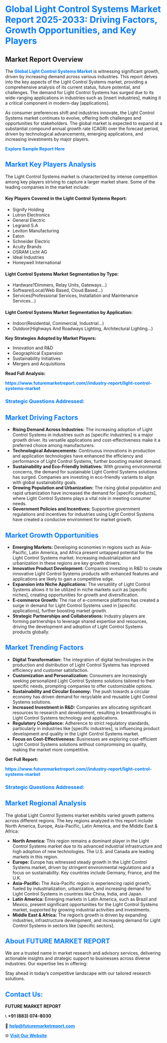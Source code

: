 <h1 style="color: #007BFF;">Global Light Control Systems Market Report 2025-2033: Driving Factors, Growth Opportunities, and Key Players</h1>

<section id="overview">
<h2>Market Report Overview</h2>
<p>The <a href="https://www.futuremarketreport.com//industry-report/light-control-systems-market" style="color: #007BFF; text-decoration: none;"><strong>Global Light Control Systems Market</strong></a> is witnessing significant growth, driven by increasing demand across various industries. This report delves into the key aspects of the Light Control Systems market, providing a comprehensive analysis of its current status, future potential, and challenges. The demand for Light Control Systems has surged due to its wide-ranging applications in industries such as [insert industries], making it a critical component in modern-day [applications].</p>
<p>As consumer preferences shift and industries innovate, the Light Control Systems market continues to evolve, offering both challenges and opportunities for stakeholders. The global market is expected to expand at a substantial compound annual growth rate (CAGR) over the forecast period, driven by technological advancements, emerging applications, and increasing investments by major players.</p>
</section>

<section id="overview">
<p><a href="https://www.futuremarketreport.com//request-sample/reportId=76788" style="color: #007BFF; text-decoration: none;"><strong>Explore Sample Report Here</strong></a></p>
</section>

<section id="key-players">
<h2 style="color: #007BFF;">Market Key Players Analysis</h2>
<p>The Light Control Systems market is characterized by intense competition among key players striving to capture a larger market share. Some of the leading companies in the market include:</p>
<h4>Key Players Covered in the Light Control Systems Report:</h4>
<ul><li>Signify Holding</li><li>Lutron Electronics</li><li>General Electric</li><li>Legrand S.A</li><li>Leviton Manufacturing</li><li>Eaton</li><li>Schneider Electric</li><li>Acuity Brands</li><li>OSRAM Licht AG</li><li>Ideal Industries</li><li>Honeywell International</li></ul>
<h4>Light Control Systems Market Segmentation by Type:</h4>
<ul><li>Hardware?Dimmers, Relay Units, Gateways...)</li><li>Software(Local/Web Based, Cloud Based...)</li><li>Services(Professional Services, Installation and Maintenance Services...)</li></ul>

<h4>Light Control Systems Market Segmentation by Application:</h4>
<ul><li>Indoor(Residential, Commercial, Industrial...)</li><li>Outdoor(Highways And Roadways Lighting, Architectural Lighting...)</li></ul>
<p><strong>Key Strategies Adopted by Market Players:</strong></p>
<ul>
<li>Innovation and R&D</li>
<li>Geographical Expansion</li>
<li>Sustainability Initiatives</li>
<li>Mergers and Acquisitions</li>
</ul>
</section>

<section>
<p><strong>Read Full Analysis: </strong></p><a href="https://www.futuremarketreport.com//industry-report/light-control-systems-market" style="color: #007BFF; text-decoration: none;"><strong>https://www.futuremarketreport.com//industry-report/light-control-systems-market</strong></a>
<h3 style="color: #007BFF;">Strategic Questions Addressed:</h3>
</section>

<section id="driving-factors">
<h2 style="color: #007BFF;">Market Driving Factors</h2>
<ul>
<li><strong>Rising Demand Across Industries:</strong> The increasing adoption of Light Control Systems in industries such as [specific industries] is a major growth driver. Its versatile applications and cost-effectiveness make it a preferred choice among manufacturers.</li>
<li><strong>Technological Advancements:</strong> Continuous innovations in production and application technologies have enhanced the efficiency and performance of Light Control Systems, further boosting market demand.</li>
<li><strong>Sustainability and Eco-Friendly Initiatives:</strong> With growing environmental concerns, the demand for sustainable Light Control Systems solutions has surged. Companies are investing in eco-friendly variants to align with global sustainability goals.</li>
<li><strong>Growing Population and Urbanization:</strong> The rising global population and rapid urbanization have increased the demand for [specific products], where Light Control Systems plays a vital role in meeting consumer needs.</li>
<li><strong>Government Policies and Incentives:</strong> Supportive government regulations and incentives for industries using Light Control Systems have created a conducive environment for market growth.</li>
</ul>
</section>

<section id="growth-opportunities">
<h2 style="color: #007BFF;">Market Growth Opportunities</h2>
<ul>
<li><strong>Emerging Markets:</strong> Developing economies in regions such as Asia-Pacific, Latin America, and Africa present untapped potential for the Light Control Systems market. Increasing industrialization and urbanization in these regions are key growth drivers.</li>
<li><strong>Innovative Product Development:</strong> Companies investing in R&D to create innovative Light Control Systems products with enhanced features and applications are likely to gain a competitive edge.</li>
<li><strong>Expansion into Niche Applications:</strong> The versatility of Light Control Systems allows it to be utilized in niche markets such as [specific niches], creating opportunities for growth and diversification.</li>
<li><strong>E-commerce Growth:</strong> The rise of e-commerce platforms has created a surge in demand for Light Control Systems used in [specific applications], further boosting market growth.</li>
<li><strong>Strategic Partnerships and Collaborations:</strong> Industry players are forming partnerships to leverage shared expertise and resources, driving the development and adoption of Light Control Systems products globally.</li>
</ul>
</section>

<section id="trending-factors">
<h2 style="color: #007BFF;">Market Trending Factors</h2>
<ul>
<li><strong>Digital Transformation:</strong> The integration of digital technologies in the production and distribution of Light Control Systems has improved efficiency and customer satisfaction.</li>
<li><strong>Customization and Personalization:</strong> Consumers are increasingly seeking personalized Light Control Systems solutions tailored to their specific needs, prompting companies to offer customizable options.</li>
<li><strong>Sustainability and Circular Economy:</strong> The push towards a circular economy has driven demand for recyclable and reusable Light Control Systems solutions.</li>
<li><strong>Increased Investment in R&D:</strong> Companies are allocating significant resources to research and development, resulting in breakthroughs in Light Control Systems technology and applications.</li>
<li><strong>Regulatory Compliance:</strong> Adherence to strict regulatory standards, particularly in industries like [specific industries], is influencing product development and quality in the Light Control Systems market.</li>
<li><strong>Focus on Cost-Effectiveness:</strong> Businesses are exploring cost-efficient Light Control Systems solutions without compromising on quality, making the market more competitive.</li>
</ul>
</section>

<section>
<p><strong>Get Full Report: </strong></p><a href="https://www.futuremarketreport.com//industry-report/light-control-systems-market" style="color: #007BFF; text-decoration: none;"><strong>https://www.futuremarketreport.com//industry-report/light-control-systems-market</strong></a>
<h3 style="color: #007BFF;">Strategic Questions Addressed:</h3>
</section>


<section id="regional-analysis">
<h2 style="color: #007BFF;">Market Regional Analysis</h2>
<p>The global Light Control Systems market exhibits varied growth patterns across different regions. The key regions analyzed in this report include North America, Europe, Asia-Pacific, Latin America, and the Middle East & Africa:</p>
<ul>
<li><strong>North America:</strong> This region remains a dominant player in the Light Control Systems market due to its advanced industrial infrastructure and high adoption of new technologies. The U.S. and Canada are leading markets in this region.</li>
<li><strong>Europe:</strong> Europe has witnessed steady growth in the Light Control Systems market, driven by stringent environmental regulations and a focus on sustainability. Key countries include Germany, France, and the U.K.</li>
<li><strong>Asia-Pacific:</strong> The Asia-Pacific region is experiencing rapid growth, fueled by industrialization, urbanization, and increasing demand for Light Control Systems in countries like China, India, and Japan.</li>
<li><strong>Latin America:</strong> Emerging markets in Latin America, such as Brazil and Mexico, present significant opportunities for the Light Control Systems market, supported by growing industrial activities and investments.</li>
<li><strong>Middle East & Africa:</strong> The region’s growth is driven by expanding industries, infrastructure development, and increasing demand for Light Control Systems in sectors like [specific sectors].</li>
</ul>
</section>

<footer>
<h2 style="color: #007BFF;">About FUTURE MARKET REPORT</h2>
<p>We are a trusted name in market research and advisory services, delivering actionable insights and strategic support to businesses across diverse industries. Our expertise lies in offering:</p>

<p>Stay ahead in today’s competitive landscape with our tailored research solutions.</p>

<h2 style="color: #007BFF;">Contact Us:</h2>
<p><strong>FUTURE MARKET REPORT</strong></p>
<p>📞 <strong>+91 (883) 074-8030</strong></p>
<p>📧 <strong><a href="mailto:help@futuremarketreport.com" style="color: #007BFF;">help@futuremarketreport.com</a></strong></p>
<p>🌐 <strong><a href="https://www.futuremarketreport.com/" style="color: #007BFF;">Visit Our Website</a></strong></p>
</footer>